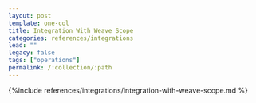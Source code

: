 ```yaml
---
layout: post
template: one-col
title: Integration With Weave Scope
categories: references/integrations
lead: ""
legacy: false
tags: ["operations"]
permalink: /:collection/:path
---
```


{%include references/integrations/integration-with-weave-scope.md %}

